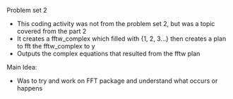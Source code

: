 Problem set 2
- This coding activity was not from the problem set 2, but was a topic covered from the part 2
- It creates a fftw_complex which filled with {1, 2, 3...} then creates a plan to fft the fftw_complex to y
- Outputs the complex equations that resulted from the fftw plan

Main Idea:
- Was to try and work on FFT package and understand what occurs or happens
